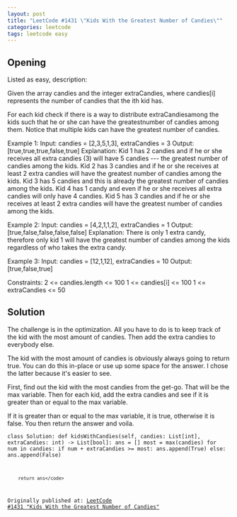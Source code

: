 ```yaml
---
layout: post
title: "LeetCode #1431 \"Kids With the Greatest Number of Candies\""
categories: leetcode
tags: leetcode easy
---
```


## Opening

Listed as easy, description:

Given the array candies and the integer extraCandies, where candies[i] represents the number of candies that the ith kid has.

For each kid check if there is a way to distribute extraCandiesamong the kids such that he or she can have the greatestnumber of candies among them. Notice that multiple kids can have the greatest number of candies.

Example 1:
Input: candies = [2,3,5,1,3], extraCandies = 3
Output: [true,true,true,false,true] 
Explanation: 
Kid 1 has 2 candies and if he or she receives all extra candies (3) will have 5 candies --- the greatest number of candies among the kids. 
Kid 2 has 3 candies and if he or she receives at least 2 extra candies will have the greatest number of candies among the kids. 
Kid 3 has 5 candies and this is already the greatest number of candies among the kids. 
Kid 4 has 1 candy and even if he or she receives all extra candies will only have 4 candies. 
Kid 5 has 3 candies and if he or she receives at least 2 extra candies will have the greatest number of candies among the kids.

Example 2:
Input: candies = [4,2,1,1,2], extraCandies = 1
Output: [true,false,false,false,false] 
Explanation: There is only 1 extra candy, therefore only kid 1 will have the greatest number of candies among the kids regardless of who takes the extra candy.

Example 3:
Input: candies = [12,1,12], extraCandies = 10
Output: [true,false,true]

Constraints:
2 <= candies.length <= 100
1 <= candies[i] <= 100
1 <= extraCandies <= 50

## Solution

The challenge is in the optimization. All you have to do is to keep track of the kid with the most amount of candies. Then add the extra candies to everybody else.

The kid with the most amount of candies is obviously always going to return true. You can do this in-place or use up some space for the answer. I chose the latter because it's easier to see.

First, find out the kid with the most candies from the get-go. That will be the max variable. Then for each kid, add the extra candies and see if it is greater than or equal to the max variable.

If it is greater than or equal to the max variable, it is true, otherwise it is false. You then return the answer and voila.

<code>class Solution:
    def kidsWithCandies(self, candies: List[int], extraCandies: int) -> List[bool]:
        ans = []
        most = max(candies)
        for num in candies:
            if num + extraCandies >= most:
                ans.append(True)
            else:
                ans.append(False)
                
        return ans</code>

Originally published at: [LeetCode #1431 "Kids With the Greatest Number of Candies"](https://medium.com/@cassandriel/leetcode-1431-kids-with-the-greatest-number-of-candies-91ab933672e8)
